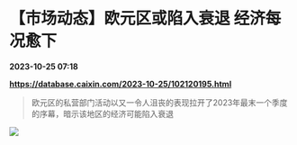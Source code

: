 # 【市场动态】欧元区或陷入衰退 经济每况愈下

**2023-10-25 07:18**

**https://database.caixin.com/2023-10-25/102120195.html**

> 欧元区的私营部门活动以又一令人沮丧的表现拉开了2023年最末一个季度的序幕，暗示该地区的经济可能陷入衰退

  

[![](https://img.caixin.com/2023-07-19/168972707104181_840_560.jpg)](https://img.caixin.com//2023-07-19/168972707104181_480_320.jpg)